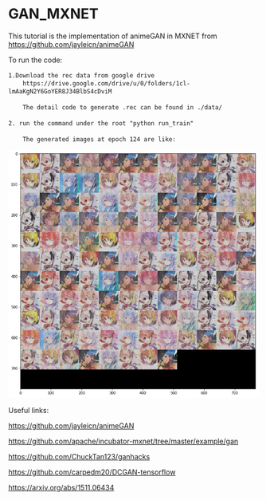 # GAN_MXNET

This tutorial is the implementation of animeGAN in MXNET from https://github.com/jayleicn/animeGAN

To run the code:

    1.Download the rec data from google drive
        https://drive.google.com/drive/u/0/folders/1cl-lmAaKgN2Y6GoYER8J34BlbS4cDviM
        
        The detail code to generate .rec can be found in ./data/
    
    2. run the command under the root "python run_train"
    
        The generated images at epoch 124 are like:

![fake_sample_1](epoch124.png)

Useful links:
    
https://github.com/jayleicn/animeGAN

https://github.com/apache/incubator-mxnet/tree/master/example/gan
    
https://github.com/ChuckTan123/ganhacks
    
https://github.com/carpedm20/DCGAN-tensorflow

https://arxiv.org/abs/1511.06434